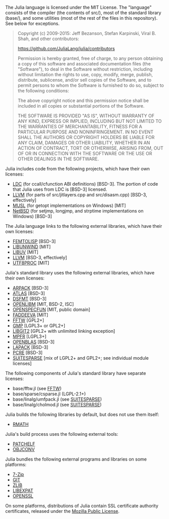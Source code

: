 The Julia language is licensed under the MIT License. The "language" consists
of the compiler (the contents of src/), most of the standard library (base/),
and some utilities (most of the rest of the files in this repository). See below
for exceptions.

> Copyright (c) 2009-2015: Jeff Bezanson, Stefan Karpinski, Viral B. Shah,
> and other contributors:
>
> https://github.com/JuliaLang/julia/contributors
>
> Permission is hereby granted, free of charge, to any person obtaining
> a copy of this software and associated documentation files (the
> "Software"), to deal in the Software without restriction, including
> without limitation the rights to use, copy, modify, merge, publish,
> distribute, sublicense, and/or sell copies of the Software, and to
> permit persons to whom the Software is furnished to do so, subject to
> the following conditions:
>
> The above copyright notice and this permission notice shall be
> included in all copies or substantial portions of the Software.
>
> THE SOFTWARE IS PROVIDED "AS IS", WITHOUT WARRANTY OF ANY KIND,
> EXPRESS OR IMPLIED, INCLUDING BUT NOT LIMITED TO THE WARRANTIES OF
> MERCHANTABILITY, FITNESS FOR A PARTICULAR PURPOSE AND
> NONINFRINGEMENT. IN NO EVENT SHALL THE AUTHORS OR COPYRIGHT HOLDERS BE
> LIABLE FOR ANY CLAIM, DAMAGES OR OTHER LIABILITY, WHETHER IN AN ACTION
> OF CONTRACT, TORT OR OTHERWISE, ARISING FROM, OUT OF OR IN CONNECTION
> WITH THE SOFTWARE OR THE USE OR OTHER DEALINGS IN THE SOFTWARE.

Julia includes code from the following projects, which have their own licenses:
- [LDC](https://github.com/ldc-developers/ldc/blob/master/LICENSE) (for ccall/cfunction ABI definitions) [BSD-3]. The portion of code that Julia uses from LDC is [BSD-3] licensed.
- [LLVM](http://llvm.org/releases/3.3/LICENSE.TXT) (for parts of src/jitlayers.cpp and src/disasm.cpp) [BSD-3, effectively]
- [MUSL](http://git.musl-libc.org/cgit/musl/tree/COPYRIGHT) (for getopt implementations on Windows) [MIT]
- [NetBSD](http://www.netbsd.org/about/redistribution.html) (for setjmp, longjmp, and strptime implementations on Windows) [BSD-3]

The Julia language links to the following external libraries, which have their
own licenses:

- [FEMTOLISP](https://github.com/JeffBezanson/femtolisp) [BSD-3]
- [LIBUNWIND](http://git.savannah.gnu.org/gitweb/?p=libunwind.git;a=blob_plain;f=LICENSE;hb=master) [MIT]
- [LIBUV](https://github.com/joyent/libuv/blob/master/LICENSE) [MIT]
- [LLVM](http://llvm.org/releases/3.3/LICENSE.TXT) [BSD-3, effectively]
- [UTF8PROC](https://github.com/JuliaLang/libmojibake) [MIT]


Julia's standard library uses the following external libraries, which have
their own licenses:

- [ARPACK](http://www.caam.rice.edu/software/ARPACK/RiceBSD.txt#LICENSE) [BSD-3]
- [ATLAS](http://math-atlas.sourceforge.net/faq.html#license) [BSD-3]
- [DSFMT](http://www.math.sci.hiroshima-u.ac.jp/~m-mat/MT/SFMT/LICENSE.txt) [BSD-3]
- [OPENLIBM](https://github.com/JuliaLang/openlibm/blob/master/LICENSE.md) [MIT, BSD-2, ISC]
- [OPENSPECFUN](https://github.com/JuliaLang/openspecfun) [MIT, public domain]
- [FADDEEVA](http://ab-initio.mit.edu/Faddeeva) [MIT]
- [FFTW](http://fftw.org/doc/License-and-Copyright.html) [GPL2+]
- [GMP](http://gmplib.org/manual/Copying.html#Copying) [LGPL3+ or GPL2+]
- [LIBGIT2](https://github.com/libgit2/libgit2/blob/development/COPYING) [GPL2+ with unlimited linking exception]
- [MPFR](http://www.mpfr.org/mpfr-current/mpfr.html#Copying) [LGPL3+]
- [OPENBLAS](https://raw.github.com/xianyi/OpenBLAS/master/LICENSE) [BSD-3]
- [LAPACK](http://netlib.org/lapack/LICENSE.txt) [BSD-3]
- [PCRE](http://www.pcre.org/licence.txt) [BSD-3]
- [SUITESPARSE](http://faculty.cse.tamu.edu/davis/suitesparse.html) [mix of LGPL2+ and GPL2+; see individual module licenses]


The following components of Julia's standard library have separate licenses:

- base/fftw.jl (see [FFTW](http://fftw.org/doc/License-and-Copyright.html))
- base/sparse/csparse.jl (LGPL-2.1+)
- base/linalg/umfpack.jl (see [SUITESPARSE](http://faculty.cse.tamu.edu/davis/suitesparse.html))
- base/linalg/cholmod.jl (see [SUITESPARSE](http://faculty.cse.tamu.edu/davis/suitesparse.html))


Julia builds the following libraries by default, but does not use them itself:

- [RMATH](http://www.r-project.org/Licenses/)


Julia's build process uses the following external tools:

- [PATCHELF](http://hydra.nixos.org/build/1524660/download/1/README)
- [OBJCONV](http://www.agner.org/optimize/#objconv)


Julia bundles the following external programs and libraries on some platforms:

- [7-Zip](http://www.7-zip.org/license.txt)
- [GIT](http://git-scm.com/about/free-and-open-source)
- [ZLIB](http://zlib.net/zlib_license.html)
- [LIBEXPAT](http://expat.cvs.sourceforge.net/viewvc/expat/expat/README)
- [OPENSSL](https://github.com/openssl/openssl/blob/master/LICENSE)

On some platforms, distributions of Julia contain SSL certificate authority certificates, released under the [Mozilla Public License](https://en.wikipedia.org/wiki/Mozilla_Public_License).
